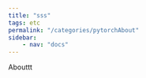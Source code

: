 ```yaml
---
title: "sss"
tags: etc
permalink: "/categories/pytorchAbout"
sidebar:
    - nav: "docs"
---
```


Abouttt
